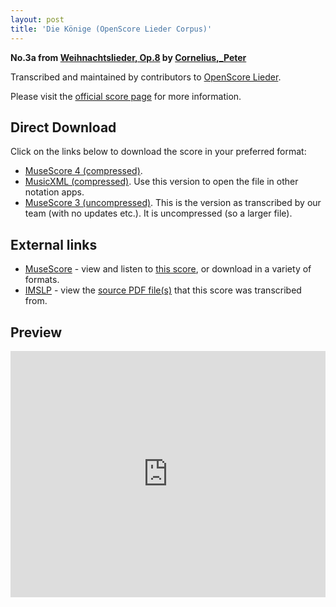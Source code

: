 ```yaml
---
layout: post
title: 'Die Könige (OpenScore Lieder Corpus)'
---
```


__No.3a from [Weihnachtslieder, Op.8](https://fourscoreandmore.org/openscore/lieder/Cornelius%2C_Peter/Weihnachtslieder%2C_Op.8/) by [Cornelius,_Peter](https://fourscoreandmore.org/openscore/lieder/Cornelius%2C_Peter)__

Transcribed and maintained by contributors to [OpenScore Lieder].

Please visit the [official score page] for more information.

[official score page]: https://musescore.com/openscore-lieder-corpus/scores/7011202
[OpenScore Lieder]: https://musescore.com/openscore-lieder-corpus

## Direct Download

Click on the links below to download the score in your preferred format:
- [MuseScore 4 (compressed)](https://fourscoreandmore.org/openscore/lieder/Cornelius%2C_Peter/Weihnachtslieder%2C_Op.8/3a_Die_K%C3%B6nige.mscz).
- [MusicXML (compressed)](https://fourscoreandmore.org/openscore/lieder/Cornelius%2C_Peter/Weihnachtslieder%2C_Op.8/3a_Die_K%C3%B6nige.mxl). Use this version to open the file in other notation apps.
- [MuseScore 3 (uncompressed)](https://raw.githubusercontent.com/OpenScore/Lieder/refs/heads/main/scores/Cornelius%2C_Peter/Weihnachtslieder%2C_Op.8/3a_Die_K%C3%B6nige/lc7011202.mscx). This is the version as transcribed by our team (with no updates etc.). It is uncompressed (so a larger file).

## External links

- [MuseScore] - view and listen to [this score][MuseScore], or download in a variety of formats.
- [IMSLP] - view the [source PDF file(s)][IMSLP] that this score was transcribed from.

[MuseScore]: https://musescore.com/score/7011202
[IMSLP]: https://imslp.org/wiki/Special:ReverseLookup/80690

## Preview

<iframe width="100%" height="394" src="https://musescore.com/openscore-lieder-corpus/scores/7011202/embed" frameborder="0" allowfullscreen allow="autoplay; fullscreen"></iframe>
